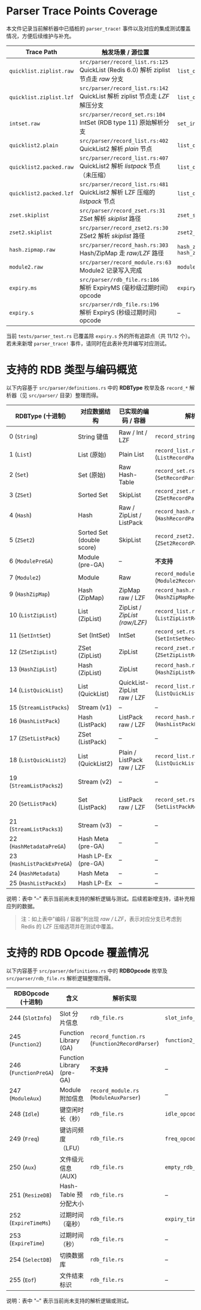 # Parser Trace Points Coverage

本文件记录当前解析器中已插桩的 `parser_trace!` 事件以及对应的集成测试覆盖情况，方便后续维护与补充。

| Trace Path              | 触发场景 / 源位置                                                                        | 覆盖测试                                                              |
|-------------------------|-----------------------------------------------------------------------------------|-------------------------------------------------------------------|
| `quicklist.ziplist.raw` | `src/parser/record_list.rs:125`<br/>QuickList (Redis 6.0) 解析 ziplist 节点走 *raw* 分支 | `list_quicklist_ziplist_raw_node_test`                            |
| `quicklist.ziplist.lzf` | `src/parser/record_list.rs:142`<br/>QuickList 解析 ziplist 节点走 *LZF* 解压分支           | `list_quicklist_lzf_compressed_test`                              |
| `intset.raw`            | `src/parser/record_set.rs:104`<br/>IntSet (RDB type 11) 原始解析分支                    | `set_intset_encoding_test`                                        |
| `quicklist2.plain`      | `src/parser/record_list.rs:402`<br/>QuickList2 解析 *plain* 节点                      | `list_quicklist2_plain_node_test`                                 |
| `quicklist2.packed.raw` | `src/parser/record_list.rs:407`<br/>QuickList2 解析 *listpack* 节点（未压缩）              | `list_quicklist2_listpack_raw_node_test`                          |
| `quicklist2.packed.lzf` | `src/parser/record_list.rs:481`<br/>QuickList2 解析 LZF 压缩的 *listpack* 节点           | `list_quicklist2_listpack_lzf_node_test`                          |
| `zset.skiplist`         | `src/parser/record_zset.rs:31`<br/>ZSet 解析 *skiplist* 路径                          | `zset_skiplist_encoding_test`                                     |
| `zset2.skiplist`        | `src/parser/record_zset2.rs:30`<br/>ZSet2 解析 *skiplist* 路径                        | `zset2_skiplist_encoding_test`                                    |
| `hash.zipmap.raw`       | `src/parser/record_hash.rs:303`<br/>Hash/ZipMap 走 *raw/LZF* 路径                    | `hash_zipmap_fixture_raw_test`<br/>`hash_zipmap_fixture_lzf_test` |
| `module2.raw`           | `src/parser/record_module.rs:63`<br/>Module2 记录写入完成                               | `module2_encoding_test`                                           |
| `expiry.ms`             | `src/parser/rdb_file.rs:186`<br/>解析 ExpiryMS (毫秒级过期时间) opcode                     | `expiry_time_ms_item_order_test`                                  |
| `expiry.s`              | `src/parser/rdb_file.rs:196`<br/>解析 ExpiryS (秒级过期时间) opcode                       | –                                                                 |

当前 `tests/parser_test.rs` 已覆盖除 `expiry.s` 外的所有追踪点（共 11/12 个）。若未来新增 `parser_trace!`
事件，请同时在此表补充并编写对应测试。

# 支持的 RDB 类型与编码概览

以下内容基于 `src/parser/definitions.rs` 中的 **RDBType** 枚举及各 `record_*` 解析器（见 `src/parser/` 目录）整理而得。

| RDBType (十进制)              | 对应数据结构                    | 已实现的编码 / 容器                   | 解析实现                                            | 集成测试                                                                                                                                                            |
|----------------------------|---------------------------|-------------------------------|-------------------------------------------------|-----------------------------------------------------------------------------------------------------------------------------------------------------------------|
| 0  (`String`)              | String 键值                 | Raw / Int / LZF               | `record_string.rs`                              | `string_raw_encoding_test`<br/>`string_int_encoding_test`<br/>`string_lzf_encoding_test`                                                                        |
| 1  (`List`)                | List (原始)                 | Plain List                    | `record_list.rs` (`ListRecordParser`)           | `list_raw_encoding_test`                                                                                                                                        |
| 2  (`Set`)                 | Set (原始)                  | Raw Hash-Table                | `record_set.rs` (`SetRecordParser`)             | `set_raw_encoding_test`                                                                                                                                         |
| 3  (`ZSet`)                | Sorted Set                | SkipList                      | `record_zset.rs` (`ZSetRecordParser`)           | `zset_skiplist_encoding_test`                                                                                                                                   |
| 4  (`Hash`)                | Hash                      | Raw / ZipList / ListPack      | `record_hash.rs` (`HashRecordParser`)           | `hash_raw_encoding_test`<br/>`hash_ziplist_encoding_test`<br/>`hash_listpack_encoding_test`                                                                     |
| 5  (`ZSet2`)               | Sorted Set (double score) | SkipList                      | `record_zset2.rs` (`ZSet2RecordParser`)         | `zset2_skiplist_encoding_test`                                                                                                                                  |
| 6  (`ModulePreGA`)         | Module (pre-GA)           | –                             | **不支持**                                         | –                                                                                                                                                               |
| 7  (`Module2`)             | Module                    | Raw                           | `record_module.rs` (`Module2RecordParser`)      | `module2_encoding_test`                                                                                                                                         |
| 9  (`HashZipMap`)          | Hash (ZipMap)             | ZipMap raw / LZF              | `record_hash.rs` (`HashZipMapRecordParser`)     | `hash_zipmap_fixture_raw_test`<br/>`hash_zipmap_fixture_lzf_test`                                                                                               |
| 10 (`ListZipList`)         | List (ZipList)            | ZipList / *ZipList (raw/LZF)* | `record_list.rs` (`ListZipListRecordParser`)    | `list_ziplist_encoding_test`<br/>`list_ziplist_scan_path_test`                                                                                                  |
| 11 (`SetIntSet`)           | Set (IntSet)              | IntSet                        | `record_set.rs` (`SetIntSetRecordParser`)       | `set_intset_encoding_test`                                                                                                                                      |
| 12 (`ZSetZipList`)         | ZSet (ZipList)            | ZipList                       | `record_zset.rs` (`ZSetZipListRecordParser`)    | `zset_ziplist_encoding_test`                                                                                                                                    |
| 13 (`HashZipList`)         | Hash (ZipList)            | ZipList                       | `record_hash.rs` (`HashZipListRecordParser`)    | `hash_ziplist_encoding_test`                                                                                                                                    |
| 14 (`ListQuickList`)       | List (QuickList)          | QuickList-ZipList raw / LZF   | `record_list.rs` (`ListQuickListRecordParser`)  | `list_quicklist_encoding_test`<br/>`list_quicklist_lzf_compressed_test`<br/>`list_quicklist_ziplist_raw_node_test`                                              |
| 15 (`StreamListPacks`)     | Stream (v1)               | –                             | –                                               | –                                                                                                                                                               |
| 16 (`HashListPack`)        | Hash (ListPack)           | ListPack raw / LZF            | `record_hash.rs` (`HashListPackRecordParser`)   | `hash_listpack_encoding_test`                                                                                                                                   |
| 17 (`ZSetListPack`)        | ZSet (ListPack)           | –                             | –                                               | –                                                                                                                                                               |
| 18 (`ListQuickList2`)      | List (QuickList2)         | Plain / ListPack raw / LZF    | `record_list.rs` (`ListQuickList2RecordParser`) | `list_quicklist2_encoding_test`<br/>`list_quicklist2_plain_node_test`<br/>`list_quicklist2_listpack_raw_node_test`<br/>`list_quicklist2_listpack_lzf_node_test` |
| 19 (`StreamListPacks2`)    | Stream (v2)               | –                             | –                                               | –                                                                                                                                                               |
| 20 (`SetListPack`)         | Set (ListPack)            | ListPack raw / LZF            | `record_set.rs` (`SetListPackRecordParser`)     | `set_listpack_encoding_test`<br/>`set_listpack_scan_path_test`<br/>`set_listpack_large_string_variants_test`<br/>`set_listpack_integer_variants_test`           |
| 21 (`StreamListPacks3`)    | Stream (v3)               | –                             | –                                               | –                                                                                                                                                               |
| 22 (`HashMetadataPreGA`)   | Hash Meta (pre-GA)        | –                             | –                                               | –                                                                                                                                                               |
| 23 (`HashListPackExPreGA`) | Hash LP-Ex (pre-GA)       | –                             | –                                               | –                                                                                                                                                               |
| 24 (`HashMetadata`)        | Hash Meta                 | –                             | –                                               | –                                                                                                                                                               |
| 25 (`HashListPackEx`)      | Hash LP-Ex                | –                             | –                                               | –                                                                                                                                                               |

说明：表中 "–" 表示当前尚未支持的解析逻辑与测试。后续若新增支持，请补充相应列的数据。

> 注：如上表中"编码 / 容器"列出现 *raw / LZF*，表示对应分支已考虑到 Redis 的 LZF 压缩选项并在测试中覆盖。

# 支持的 RDB Opcode 覆盖情况

以下内容基于 `src/parser/definitions.rs` 中的 **RDBOpcode** 枚举及 `src/parser/rdb_file.rs` 解析逻辑整理而得。

| RDBOpcode (十进制)       | 含义                        | 解析实现                                           | 集成测试                             |
|-----------------------|---------------------------|------------------------------------------------|----------------------------------|
| 244 (`SlotInfo`)      | Slot 分片信息                 | `rdb_file.rs`                                  | `slot_info_opcode_test`          |
| 245 (`Function2`)     | Function Library (GA)     | `record_function.rs` (`Function2RecordParser`) | `function2_encoding_test`        |
| 246 (`FunctionPreGA`) | Function Library (pre-GA) | **不支持**                                        | –                                |
| 247 (`ModuleAux`)     | Module 附加信息               | `record_module.rs` (`ModuleAuxParser`)         | –                                |
| 248 (`Idle`)          | 键空闲时长（秒）                  | `rdb_file.rs`                                  | `idle_opcode_test`               |
| 249 (`Freq`)          | 键访问频度（LFU）                | `rdb_file.rs`                                  | `freq_opcode_test`               |
| 250 (`Aux`)           | 文件级元信息 (AUX)              | `rdb_file.rs`                                  | `empty_rdb_test`                 |
| 251 (`ResizeDB`)      | Hash-Table 预分配大小          | `rdb_file.rs`                                  | –                                |
| 252 (`ExpireTimeMs`)  | 过期时间（毫秒）                  | `rdb_file.rs`                                  | `expiry_time_ms_item_order_test` |
| 253 (`ExpireTime`)    | 过期时间（秒）                   | `rdb_file.rs`                                  | –                                |
| 254 (`SelectDB`)      | 切换数据库                     | `rdb_file.rs`                                  | –                                |
| 255 (`Eof`)           | 文件结束标识                    | `rdb_file.rs`                                  | –                                |

说明：表中 "–" 表示当前尚未支持的解析逻辑或测试。
